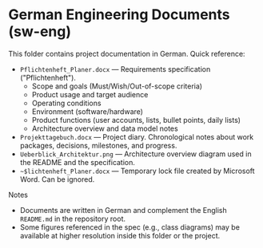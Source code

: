 # German Engineering Documents (sw-eng)

This folder contains project documentation in German. Quick reference:

- `Pflichtenheft_Planer.docx` — Requirements specification ("Pflichtenheft").
  - Scope and goals (Must/Wish/Out-of-scope criteria)
  - Product usage and target audience
  - Operating conditions
  - Environment (software/hardware)
  - Product functions (user accounts, lists, bullet points, daily lists)
  - Architecture overview and data model notes
- `Projekttagebuch.docx` — Project diary. Chronological notes about work packages, decisions, milestones, and progress.
- `Ueberblick_Architektur.png` — Architecture overview diagram used in the README and the specification.
- `~$lichtenheft_Planer.docx` — Temporary lock file created by Microsoft Word. Can be ignored.

Notes
- Documents are written in German and complement the English `README.md` in the repository root.
- Some figures referenced in the spec (e.g., class diagrams) may be available at higher resolution inside this folder or the project.
